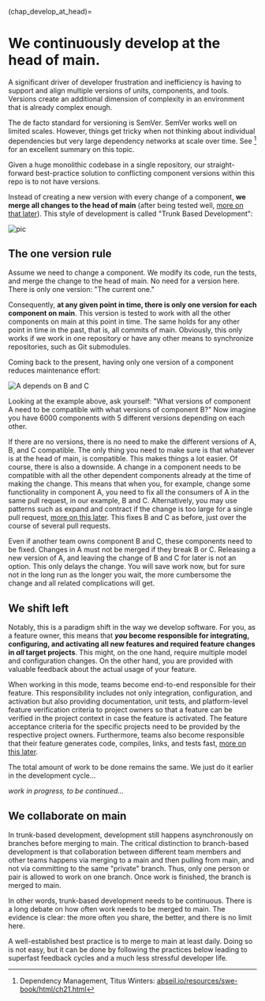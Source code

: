 (chap_develop_at_head)=
# We continuously develop at the head of main.

A significant driver of developer frustration and inefficiency is having to support and align multiple versions of units, components, and tools.
Versions create an additional dimension of complexity in an environment that is already complex enough.

The de facto standard for versioning is SemVer. SemVer works well on limited scales. However, things get tricky when not thinking about individual dependencies but very large dependency networks at scale over time. See [^myref] for an excellent summary on this topic.

[^myref]: Dependency Management, Titus Winters: [abseil.io/resources/swe-book/html/ch21.html](https://abseil.io/resources/swe-book/html/ch21.html)

Given a huge monolithic codebase in a single repository, our straight-forward 
best-practice solution to conflicting component versions within this repo is to not have versions.

Instead of creating a new version with every change of a component, __we merge all changes to the head of main__ (after being tested well, [more on that later](chap_build_before_merge)). This style of development is called "Trunk Based Development":

![pic](img/3/tbd.png)

## The one version rule

Assume we need to change a component. We modify its code, run the tests, and merge the change to the head of main. No need for a version here. There is only one version: "The current one."

Consequently, __at any given point in time, there is only one version for each component on main__.
This version is tested to work with all the other components on main at this point in time. 
The same holds for any other point in time in the past, that is, all commits of main. Obviously, this only works if we work in one repository or have any other means to synchronize repositories, such as Git submodules. 

Coming back to the present, having only one version of a component
reduces maintenance effort:

![A depends on B and C](img/3/dependency.png)

Looking at the example above, ask yourself: "What versions of component A need to be compatible with what versions of component B?" Now imagine you have 6000 components with 5 different versions depending on each other. 

If there are no versions, there is no need to make the different versions of A, B, and C compatible. The only thing you need to make sure is that whatever is at the head of main, is compatible. This makes things a lot easier.
Of course, there is also a downside. A change in a component needs to be compatible with all the other dependent components already at the time of making the change. 
This means that when you, for example, change some functionality in component A, you need to fix all the consumers of A in the same pull request, in our example, B and C. 
Alternatively, you may use patterns such as expand and contract if the change is too large for a single pull request, [more on this later](chap_small_increments). This fixes B and C as before, just over the course of several pull requests.

Even if another team owns component B and C, these components need to be fixed. Changes in A must not be merged if they break B or C. Releasing a new version of A, and leaving the change of B and C for later is not an option. This only delays the change. You will save work now, but for sure not in the long run as the longer you wait, the more cumbersome the change and all related complications will get.

## We shift left

Notably, this is a paradigm shift in the way we develop software. For you, as a feature owner, this means that **_you_ become responsible for integrating, configuring, and activating all new features and required feature changes in _all_ target projects**. This might, on the one hand, require multiple model and configuration changes. On the other hand, you are provided with valuable feedback about the actual usage of your feature.

When working in this mode, teams become end-to-end responsible for their feature. This responsibility includes not only integration, configuration, and activation but also providing documentation, unit tests, and platform-level feature verification criteria to project owners so that a feature can be verified in the project context in case the feature is activated. The feature acceptance criteria for the specific projects need to be provided by the respective project owners. Furthermore, teams also become responsible that their feature generates code, compiles, links, and tests fast, [more on this later](chap_fast_build). 

The total amount of work to be done remains the same. We just do it earlier in the development cycle...

_work in progress, to be continued..._

[comment]: # (Changes in software propagate instantly to Customer projects leading to an order of magnitudes reduced lead time.)

## We collaborate on main
 
In trunk-based development, development still happens asynchronously on branches before merging to main.
The critical distinction to branch-based development is that collaboration between different team members and other teams happens via merging to a main and then pulling from main, and not via committing to the same "private" branch. Thus, only one person or pair is allowed to work on one branch. Once work is finished, the branch is merged to main.

In other words, trunk-based development needs to be continuous. There is a long debate on how often work needs to be merged to main. The evidence is clear: the more often you share, the better, and there is no limit here.

A well-established best practice is to merge to main at least daily. Doing so is not easy, but it can be done by following the practices below leading to superfast feedback cycles and a much less stressful developer life.


